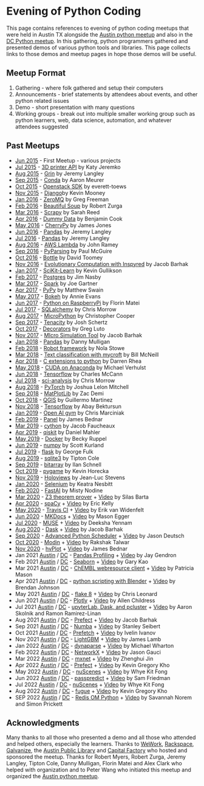 Evening of Python Coding
========================

This page contains references to evening of python coding meetups that were held in Austin TX alongside the [Austin python meetup](https://www.meetup.com/austinpython/) and also in the [DC Python meetup](https://www.meetup.com/dcpython/).
In this gathering, python programmers gathered and presented demos of various python tools and libraries. This page collects links to those demos and meetup pages in hope those demos will be useful.



Meetup Format
-------------
1. Gathering - where folk gathered and setup their computers
2. Announcements - brief statements by attendees about events, and other python related issues
3. Demo - short presentation with many questions
4. Working groups - break out into multiple smaller working group such as python learners, web, data science, automation, and whatever attendees suggested


Past Meetups
------------
* [Jun 2015](http://www.meetup.com/austinpython/events/223048533/) - First Meetup - various projects
* [Jul 2015](http://www.meetup.com/austinpython/events/223685187/) - [3D printer API](https://bitbucket.org/pfinucan/opengb/src) by Katy Jeremko
* [Aug 2015](http://www.meetup.com/austinpython/events/224172734/) - [Grin](https://github.com/Back2Basics/grin) by Jeremy Langley
* [Sep 2015](http://www.meetup.com/austinpython/events/224759766/) - [Conda](https://github.com/conda/conda) by Aaron Meurer 
* [Oct 2015](http://www.meetup.com/austinpython/events/225591999/) - [Openstack SDK](https://gist.github.com/everett-toews/54919b33474aa6b13499) by everett-toews
* [Nov 2015](http://www.meetup.com/austinpython/events/225592203/) - [Django](https://github.com/kmooney/lets_go_django/blob/master/lets_go_django.md)by Kevin Mooney
* [Jan 2016](http://www.meetup.com/austinpython/events/227935258/) - [ZeroMQ](https://github.com/gregfreeman/zmq_rpi_demo) by Greg Freeman 
* [Feb 2016](http://www.meetup.com/austinpython/events/227935442/) - [Beautiful Soup](https://goo.gl/9ZAaC8) by Robert Zurga 
* [Mar 2016](http://www.meetup.com/austinpython/events/227935516/) - [Scrapy](http://doc.scrapy.org/en/latest/intro/overview.html) by Sarah Reed
* [Apr 2016](http://www.meetup.com/austinpython/events/227935571/) - [Dummy Data](https://github.com/blcook223/dummy_data) by Benjamin Cook
* [May 2016](http://www.meetup.com/austinpython/events/227935638/) - [CherryPy](https://github.com/jhjones998/cpydemo) by James Jones
* [Jun 2016](http://www.meetup.com/austinpython/events/227959255/) - [Pandas](https://drive.google.com/folderview?id=0B-JRqINnTyOwTU1UWDFXejJ2bDA&usp=sharing) by Jeremy Langley
* [Jul 2016](http://www.meetup.com/austinpython/events/231905322/) - [Pandas](https://drive.google.com/folderview?id=0B-JRqINnTyOwTU1UWDFXejJ2bDA&usp=sharing) by Jeremy Langley
* [Aug 2016](http://www.meetup.com/austinpython/events/231905395/) - [AWS Lambda](https://github.com/ramhiser/serverless-cloud-vision) by John Ramey
* [Sep 2016](http://www.meetup.com/austinpython/events/231905499/) - [PyParsing](http://www.ptmcg.com/files/EoPC_pyparsing.ipynb) by Paul McGuire 
* [Oct 2016](http://www.meetup.com/austinpython/events/231905557/) - [Bottle](https://github.com/dt1/meetup-py) by David Toomey
* [Nov 2016](http://www.meetup.com/austinpython/events/231905602/) - [Evolutionary Computation with Inspyred](https://github.com/Jacob-Barhak/FairTournament) by Jacob Barhak
* [Jan 2017](https://www.meetup.com/austinpython/events/236414541/) - [SciKit-Learn](https://github.com/kgullikson88/apug_sklearn_tutorial) by Kevin Gullikson
* [Feb 2017](https://www.meetup.com/austinpython/events/236414603/) - [Postgres](https://github.com/decibel/presentations/blob/master/2017-02-15_AustinPython_python-postgres.ipynb) by Jim Nasby
* [Mar 2017](https://www.meetup.com/austinpython/events/236414625/) - [Spark](https://github.com/drJAGartner/Spark_Demo) by Joe Gartner
* [Apr 2017](https://www.meetup.com/austinpython/events/236414639/) - [PyPy](https://github.com/mswain/pypy-presentation) by Matthew Swain
* [May 2017](https://www.meetup.com/austinpython/events/236414734/) - [Bokeh](https://github.com/GalvanizeOpenSource/python-resources) by Annie Evans
* [Jun 2017](https://www.meetup.com/austinpython/events/236414746/) - [Python on RaspberryPi](https://github.com/florinmatei/an-evening-of-python-coding) by Florin Matei
* [Jul 2017](https://www.meetup.com/austinpython/events/241128728/) - [SQLalchemy](https://github.com/cmmorrow/sqlalchemy_demo) by Chris Morrow
* [Aug 2017](https://www.meetup.com/austinpython/events/241128959/) - [MicroPython](https://github.com/ccooper21/esp8266_micropython_experiments/tree/master/wifi_signal_monitor) by Christopher Cooper
* [Sep 2017](https://www.meetup.com/austinpython/events/241129029/) - [Tenacity](https://github.com/camisatx/2017-Evening-of-Python-Coding) by Josh Schertz
* [Oct 2017](https://www.meetup.com/austinpython/events/241129078/) - [Decorators](https://github.com/lutostag/talks) by Greg Luto
* [Nov 2017](https://www.meetup.com/austinpython/events/241129362/) - [MIcro Simulation Tool](https://github.com/Jacob-Barhak/MIST) by Jacob Barhak
* [Jan 2018](https://www.meetup.com/austinpython/events/246345712/) - [Pandas](https://github.com/dannymulligan/public/tree/master/Austin_Python_Meetup) by Danny Mulligan
* [Feb 2018](https://www.meetup.com/austinpython/events/246345719/) - [Robot framework](https://github.com/rubygeek/robot-demo) by Nola Stowe
* [Mar 2018](https://www.meetup.com/austinpython/events/246345786/) - [Text classification with mycroft](https://github.com/wpm/mycroft) by Bill McNeill
* [Apr 2018](https://www.meetup.com/austinpython/events/246345820/) - [C extensions to python](https://github.com/darrenrhea/galvanize) by Darren Rhea
* [May 2018](https://www.meetup.com/austinpython/events/246345847/) - [CUDA on Anaconda](https://github.com/terminal-labs/anaconda-basics-and-cuda) by Michael Verhulst
* [Jun 2018](https://www.meetup.com/austinpython/events/246345872/) - [Tensorflow](https://www.tensorflow.org/) by Charles McCann
* [Jul 2018](https://www.meetup.com/austinpython/events/251802705/) - [sci-analysis](http://sci-analysis.readthedocs.io/en/latest/) by Chris Morrow
* [Aug 2018](https://www.meetup.com/austinpython/events/251802735/) - [PyTorch](https://github.com/joshualmitchell/PyTorch-Intro-EOPC) by Joshua Lelon Mitchell
* [Sep 2018](https://www.meetup.com/austinpython/events/251802762/) - [MatPlotLib](https://github.com/zacdemi/matplotlib-demo) by Zac Demi
* [Oct 2018](https://www.meetup.com/austinpython/events/251802859/) - [QGIS](https://github.com/gmartgit/Evening_of_Python_and_QGIS) by Guillermo Martinez
* [Nov 2018](https://www.meetup.com/austinpython/events/251802926/) - [Tensorflow](https://github.com/abaybektursun/tf_tutorial) by Abay Bektursun
* [Jan 2019](https://www.meetup.com/austinpython/events/256997572/) - [Open AI gym](https://github.com/marcinic/gym_demo) by Chris Marciniak
* [Feb 2019](https://www.meetup.com/austinpython/events/256997583/) - [Panel](https://anaconda.org/jbednar/datashaderclifford) by James Bednar
* [Mar 2019](https://www.meetup.com/austinpython/events/256997603/) - [cython](https://github.com/JFeaux/cython_demo) by Jacob Faucheaux
* [Apr 2019](https://www.meetup.com/austinpython/events/256997646/) - [qiskit](https://github.com/mhlr/qiskit-meetup) by Daniel Mahler
* [May 2019](https://www.meetup.com/austinpython/events/258095600/) - [Docker](https://github.com/reba84/docker_workshop) by Becky Ruppel
* [Jun 2019](https://www.meetup.com/austinpython/events/256997714/) - [numpy](https://github.com/ScottNicholsonKurland/ScottNicholsonKurland.github.io/blob/master/NumpyForDataScience.ipynb) by Scott Kurland
* [Jul 2019](https://www.meetup.com/austinpython/events/260654191/) - [flask](https://github.com/fulkgl/Flask_edu_1) by George Fulk
* [Aug 2019](https://www.meetup.com/austinpython/events/260654237/) - [sqlite3](https://github.com/tipton/Sqlite_Python) by Tipton Cole
* [Sep 2019](https://www.meetup.com/austinpython/events/260654481/) - [bitarray](http://www.schnell-analytics.com/sieve.html) by Ilan Schnell
* [Oct 2019](https://www.meetup.com/austinpython/events/260654556/) - [pygame](https://github.com/kevroy314/pygame-demo/blob/master/pygame-demo.py) by Kevin Horecka
* [Nov 2019](https://www.meetup.com/austinpython/events/260654596/) - [Holoviews](https://anaconda.org/jlstevens/holoviews-concepts) by Jean-Luc Stevens
* [Jan 2020](https://www.meetup.com/austinpython/events/266446335/) - [Selenium](https://github.com/K-Nesbitt/selenium_tutorial) by Keatra Nesbitt
* [Feb 2020](https://www.meetup.com/austinpython/events/266446370/) - [FastAI](https://github.com/fastai/fastai) by Misty Nodine
* [Mar 2020](https://www.meetup.com/austinpython/events/266446399/) - [Z3 theorem prover](https://bitbucket.org/SilasX/satsolvers) + [Video](https://youtu.be/748bG0JMDrk) by Silas Barta 
* [Apr 2020](https://www.meetup.com/austinpython/events/266446426/) - [spaCy](https://github.com/ericdatakelly/spacy-intro) + [Video](https://youtu.be/ZyX0mBpiFoE) by Eric Kelly 
* [May 2020](https://www.meetup.com/austinpython/events/266446518/) - [Travis CI](https://github.com/erikvw/sarscov2x) + [Video](https://youtu.be/aNmbvlfCvsk) by Erik van Widenfelt
* [Jun 2020](https://www.meetup.com/austinpython/events/266446632/) - [MKDocs](https://github.com/Zelgius/mkdocs-demo) + [Video](https://youtu.be/dBd59NZ0MM8) by Mason Egger
* [Jul 2020](https://www.meetup.com/austinpython/events/phlttrybckbcc/) - [MUSE](https://github.com/deekshayennam/MUSE-Demo) + [Video](https://youtu.be/z7B013XOYdo) by Deeksha Yennam
* [Aug 2020](https://www.meetup.com/austinpython/events/phlttrybclbxb/) - [Dask](https://github.com/Jacob-Barhak/DaskDemo) + [Video](https://youtu.be/4kgvRcz25XE) by Jacob Barhak
* [Sep 2020](https://www.meetup.com/austinpython/events/phlttrybcmbtb/) - [Advanced Python Scheduler](https://github.com/jasondeutsch/apscheduler-short-demo) + [Video](https://youtu.be/iVK0UrXdL_U) by Jason Deutsch
* [Oct 2020](https://www.meetup.com/austinpython/events/phlttrybcnbbc/) - [Modin](https://github.com/RakshakTalwar/ModinTutorial) + [Video](https://youtu.be/d15S-YE1sjo) by Rakshak Talwar
* [Nov 2020](https://www.meetup.com/austinpython/events/phlttrybcpbwb/) - [hvPlot](https://hvplot.holoviz.org/user_guide/Introduction.html) + [Video](https://youtu.be/Ran24y7zj-4) by James Bednar
* Jan 2021 [Austin](https://www.meetup.com/austinpython/events/nbkjcsycccbzb/) / [DC](https://www.meetup.com/dcpython/events/lckjcsycccbzb/) - [Pandas Profiling](https://github.com/jgendron/pandas-profiling-demo) + [Video](https://youtu.be/tW78gWCjGk8) by Jay Gendron
* Feb 2021 [Austin](https://www.meetup.com/austinpython/events/nbkjcsyccdbvb/) / [DC](https://www.meetup.com/dcpython/events/lckjcsyccdbvb/) - [Seaborn](https://github.com/ChungHsuanKao/Seaborn-demonstration) + [Video](https://youtu.be/x2sp2Zao1GA) by Gary Kao
* Mar 2021 [Austin](https://www.meetup.com/austinpython/events/nbkjcsyccfbvb/) / [DC](https://www.meetup.com/dcpython/events/lckjcsyccfbvb/) - [ChEMBL webresource client](https://github.com/masonpatricia/Austin-Python-Meetup-ChEMBL-Database) + [Video](https://youtu.be/6OGzJC1Ejug) by Patricia Mason
* Apr 2021 [Austin](https://www.meetup.com/austinpython/events/nbkjcsyccgbbc/) / [DC](https://www.meetup.com/dcpython/events/lckjcsyccgbbc/) - [python scripting with Blender](https://github.com/bjg00/BlenderPresentationApril21) + [Video](https://youtu.be/c76BtT-YF2s) by Brendan Johnson
* May 2021 [Austin](https://www.meetup.com/austinpython/events/nbkjcsycchbxb/) / [DC](https://www.meetup.com/dcpython/events/lckjcsycchbxb/) - [flake 8](https://github.com/cleonard/flake8_demo) + [Video](https://youtu.be/GD7S2I3aN6A) by Chris Leonard
* Jun 2021 [Austin](https://www.meetup.com/austinpython/events/275056418/) / [DC](https://www.meetup.com/dcpython/events/lckjcsyccjbtb/) - [Plotly](https://github.com/AllenChildress/Python_Plotly_Demo) + [Video](https://youtu.be/coeYT58MSB8) by Allen Childress
* Jul 2021 [Austin](https://www.meetup.com/austinpython/events/279553181/) / [DC](https://www.meetup.com/dcpython/events/279553230/) - [upyterLab, Dask, and pcluster](https://github.com/MDReferee/dask-gateway-example) + [Video](https://youtu.be/KOsencZ9vf0) by Aaron Skolnik and Ramon Ramirez-Linan 
* Aug 2021 [Austin](https://www.meetup.com/austinpython/events/280125340/) / [DC](https://www.meetup.com/dcpython/events/280125348/) - [Prefect](https://github.com/Jacob-Barhak/PrefectDemo) + [Video](https://youtu.be/vCqcr3FKf_I) by Jacob Barhak 
* Sep 2021 [Austin](https://www.meetup.com/austinpython/events/280125393/) / [DC](https://www.meetup.com/dcpython/events/280125394/) - [Numba](https://github.com/numba/numba-examples/blob/master/notebooks/basics.ipynb) + [Video](https://youtu.be/dl8JnpO7vBY) by Stanley Seibert
* Oct 2021 [Austin](https://www.meetup.com/austinpython/events/280412977/) / [DC](https://www.meetup.com/dcpython/events/280413140/) - [Prefetch](https://github.com/ambianic/peerfetch/blob/main/examples/helloworld/README.md) + [Video](https://youtu.be/LFKYtL1_RjQ) by Ivelin Ivanov
* Nov 2021 [Austin](https://www.meetup.com/austinpython/events/280413061/) / [DC](https://www.meetup.com/dcpython/events/280413215/) - [LightGBM](https://github.com/jameslamb/lightgbm-dask-testing/blob/main/notebooks/demo.ipynb) + [Video](https://youtu.be/Yh-jK497VZU) by James Lamb
* Jan 2022 [Austin](https://www.meetup.com/austinpython/events/282540716/) / [DC](https://www.meetup.com/dcpython/events/282540738/) - [dynaparse](https://github.com/mwharton3/dynaparse-eopc) + [Video](https://youtu.be/Rd6n-N4IWEk) by Michael Wharton
* Feb 2022 [Austin](https://www.meetup.com/austinpython/events/283564404/) / [DC](https://www.meetup.com/dcpython/events/283564412/) - [NetworkX](https://github.com/MisterTea/networkx-showcase) + [Video](https://youtu.be/xzm1OWS_nmE) by Jason Gauci 
* Mar 2022 [Austin](https://www.meetup.com/austinpython/events/283670575/) / [DC](https://www.meetup.com/dcpython/events/283670805/) - [mxnet](https://github.com/barry-jin/mxnet-eopc) + [Video](https://youtu.be/w4scQVxknEw) by Zhenghui Jin
* Apr 2022 [Austin](https://www.meetup.com/austinpython/events/282692057/) / [DC](https://www.meetup.com/dcpython/events/282692071/) - [Prefect](https://github.com/kvnkho/demos/tree/main/meetups/austin-dc-meetup) + [Video](https://youtu.be/KhQRGT0s1tM) by Kevin Gregory Kho
* May 2022 [Austin](https://www.meetup.com/austinpython/events/282711581/) / [DC](https://www.meetup.com/dcpython/events/282711585/) - [nuScenes](https://colab.research.google.com/github/nutonomy/nuscenes-devkit/blob/master/python-sdk/tutorials/nuscenes_tutorial.ipynb) + [Video](https://youtu.be/FPbuvsWKAkg) by Whye Kit Fong
* Jun 2022 [Austin](https://www.meetup.com/austinpython/events/284915186/) / [DC](https://www.meetup.com/dcpython/events/284915217/) - [passpredict](https://github.com/samtx/passpredict/tree/main/examples) + [Video](https://youtu.be/y9LRwJrskKc) by Sam Friedman 
* Jul 2022 [Austin](https://www.meetup.com/austinpython/events/285994780/) / [DC](https://www.meetup.com/dcpython/events/285994783/) - [nuScenes](https://colab.research.google.com/github/nutonomy/nuscenes-devkit/blob/master/python-sdk/tutorials/nuscenes_tutorial.ipynb) + [Video](https://youtu.be/5Q4a6mdN8Go) by Whye Kit Fong
* Aug 2022 [Austin](https://www.meetup.com/austinpython/events/286099061/) / [DC](https://www.meetup.com/dcpython/events/286099078/) - [fugue](https://github.com/kvnkho/demos/blob/main/meetups/porting-existing-code-to-distrbuted-computing/porting_code_to_spark.ipynb) + [Video](https://youtu.be/elvP09Nrsrs) by Kevin Gregory Kho
* SEP 2022 [Austin](https://www.meetup.com/austinpython/events/287327232/) / [DC](https://www.meetup.com/dcpython/events/287327264/) - [Redis OM Python](https://github.com/redis-developer/redis-om-python-search-demo) + [Video](https://youtu.be/A0uZAUEg_N4) by  Savannah Norem and Simon Prickett

 



Acknowledgments
---------------
Many thanks to all those who presented a demo and all those who attended and helped others, especially the learners.
Thanks to [WeWork](https://www.wework.com), [Rackspace](https://www.rackspace.com/), [Galvanize](https://www.galvanize.com/), the [Austin Public Library](http://library.austintexas.gov/) and [Capital Factory](https://www.capitalfactory.com/) who hosted and sponsored the meetup. 
Thanks for Robert Myers, Robert Zurga, Jeremy Langley, Tipton Cole, Danny Mulligan, Florin Matei and Alex Clark who helped with organization and to Peter Wang who initiated this meetup and organized the [Austin python meetup](https://www.meetup.com/austinpython/).
